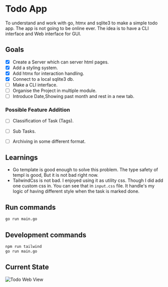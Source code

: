 # Todo App
To understand and work with go, htmx and sqlite3 to make a simple todo app. The app is not going to be online ever. The idea is to have a CLI interface and Web interface for GUI.

## Goals
- [x] Create a Server which can server html pages.
- [x] Add a styling system.
- [x] Add htmx for interaction handling.
- [x] Connect to a local sqlite3 db.
- [ ] Make a CLI interface.
- [ ] Organise the Project in multiple module.
- [ ] Introduce Date,Showing past month and rest in a new tab.

### Possible Feature Addition
- [ ] Classification of Task (Tags).
- [ ] Sub Tasks.
- [ ] Archiving in some different format.


## Learnings
- Go template is good enough to solve this problem. The type safety of templ is good, But it is not bad right now.
- TailwindCss is not bad. I enjoyed using it as utility css. Though I did add 
one custom css in. You can see that in `input.css` file. It handle's my logic of
having different style when the task is marked done.

## Run commands
```bash
go run main.go
```

## Development commands
```bash
npm run tailwind
go run main.go
```

## Current State
![Todo Web View](https://github.com/ronakmehtav/httpGo/assets/31774137/6814b0f1-e811-4fe5-95cf-b6b882798d09)

